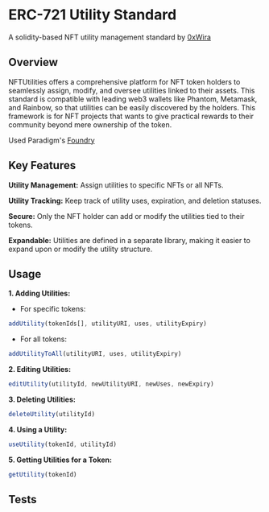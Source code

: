 # ERC-721 Utility Standard

A solidity-based NFT utility management standard by [0xWira](https://www.prawira.xyz)

## Overview

NFTUtilities offers a comprehensive platform for NFT token holders to seamlessly assign, modify, and oversee utilities linked to their assets. This standard is compatible with leading web3 wallets like Phantom, Metamask, and Rainbow, so that utilities can be easily discovered by the holders. This framework is for NFT projects that wants to give practical rewards to their community beyond mere ownership of the token.

Used Paradigm's [Foundry](https://github.com/foundry-rs/foundry)

## Key Features

**Utility Management:** Assign utilities to specific NFTs or all NFTs.

**Utility Tracking:** Keep track of utility uses, expiration, and deletion statuses.

**Secure:** Only the NFT holder can add or modify the utilities tied to their tokens.

**Expandable:** Utilities are defined in a separate library, making it easier to expand upon or modify the utility structure.

## Usage

**1. Adding Utilities:**

- For specific tokens:

```JavaScript
addUtility(tokenIds[], utilityURI, uses, utilityExpiry)
```

- For all tokens:

```JavaScript
addUtilityToAll(utilityURI, uses, utilityExpiry)
```

**2. Editing Utilities:**

```JavaScript
editUtility(utilityId, newUtilityURI, newUses, newExpiry)
```

**3. Deleting Utilities:**

```JavaScript
deleteUtility(utilityId)
```

**4. Using a Utility:**

```JavaScript
useUtility(tokenId, utilityId)
```

**5. Getting Utilities for a Token:**

```JavaScript
getUtility(tokenId)
```

## Tests
